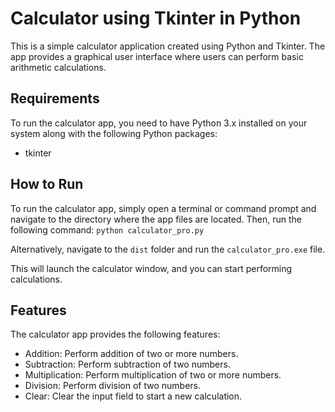 # Calculator using Tkinter in Python
This is a simple calculator application created using Python and Tkinter. The app provides a graphical user interface where users can perform basic arithmetic calculations.

## Requirements
To run the calculator app, you need to have Python 3.x installed on your system along with the following Python packages:
- tkinter

## How to Run
To run the calculator app, simply open a terminal or command prompt and navigate to the directory where the app files are located. Then, run the following command:
`python calculator_pro.py`

Alternatively, navigate to the `dist` folder and run the `calculator_pro.exe` file.

This will launch the calculator window, and you can start performing calculations.

## Features
The calculator app provides the following features:

- Addition: Perform addition of two or more numbers.
- Subtraction: Perform subtraction of two numbers.
- Multiplication: Perform multiplication of two or more numbers.
- Division: Perform division of two numbers.
- Clear: Clear the input field to start a new calculation.
